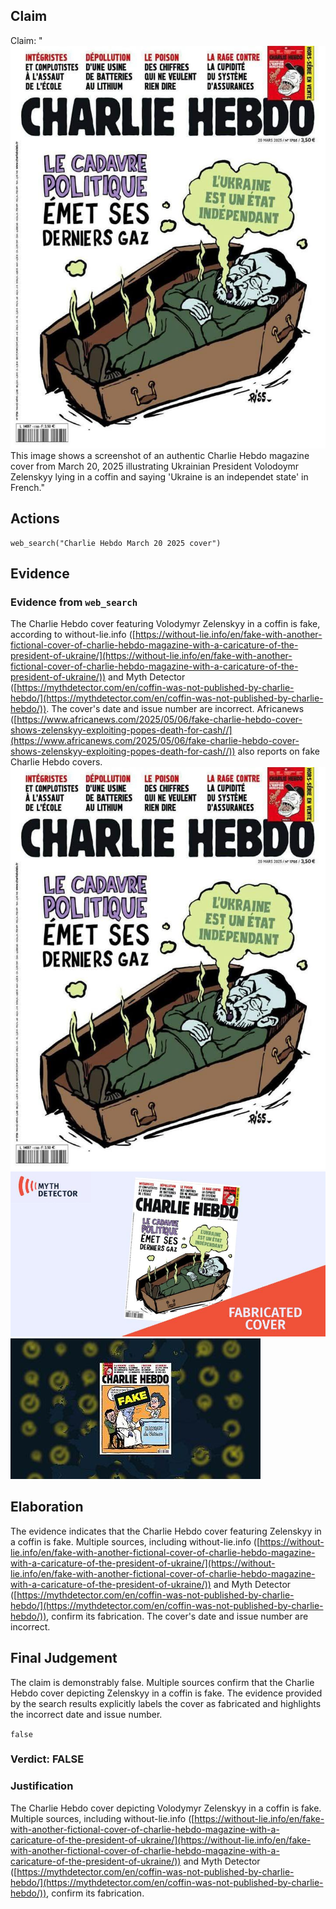 ## Claim
Claim: "![image 14](media/47.jpg) This image shows a screenshot of an authentic Charlie Hebdo magazine cover from March 20, 2025 illustrating Ukrainian President Volodoymr Zelenskyy lying in a coffin and saying 'Ukraine is an independet state' in French."

## Actions
```
web_search("Charlie Hebdo March 20 2025 cover")
```

## Evidence
### Evidence from `web_search`
The Charlie Hebdo cover featuring Volodymyr Zelenskyy in a coffin is fake, according to without-lie.info ([https://without-lie.info/en/fake-with-another-fictional-cover-of-charlie-hebdo-magazine-with-a-caricature-of-the-president-of-ukraine/](https://without-lie.info/en/fake-with-another-fictional-cover-of-charlie-hebdo-magazine-with-a-caricature-of-the-president-of-ukraine/)) and Myth Detector ([https://mythdetector.com/en/coffin-was-not-published-by-charlie-hebdo/](https://mythdetector.com/en/coffin-was-not-published-by-charlie-hebdo/)). The cover's date and issue number are incorrect. Africanews ([https://www.africanews.com/2025/05/06/fake-charlie-hebdo-cover-shows-zelenskyy-exploiting-popes-death-for-cash//](https://www.africanews.com/2025/05/06/fake-charlie-hebdo-cover-shows-zelenskyy-exploiting-popes-death-for-cash//)) also reports on fake Charlie Hebdo covers. ![image 14](media/47.jpg) ![image 9642](media/2025-08-30_22-18-1756592291-716243.jpg) ![image 9648](media/2025-08-30_22-19-1756592347-107967.jpg)


## Elaboration
The evidence indicates that the Charlie Hebdo cover featuring Zelenskyy in a coffin is fake. Multiple sources, including without-lie.info ([https://without-lie.info/en/fake-with-another-fictional-cover-of-charlie-hebdo-magazine-with-a-caricature-of-the-president-of-ukraine/](https://without-lie.info/en/fake-with-another-fictional-cover-of-charlie-hebdo-magazine-with-a-caricature-of-the-president-of-ukraine/)) and Myth Detector ([https://mythdetector.com/en/coffin-was-not-published-by-charlie-hebdo/](https://mythdetector.com/en/coffin-was-not-published-by-charlie-hebdo/)), confirm its fabrication. The cover's date and issue number are incorrect.


## Final Judgement
The claim is demonstrably false. Multiple sources confirm that the Charlie Hebdo cover depicting Zelenskyy in a coffin is fake. The evidence provided by the search results explicitly labels the cover as fabricated and highlights the incorrect date and issue number.

`false`

### Verdict: FALSE

### Justification
The Charlie Hebdo cover depicting Volodymyr Zelenskyy in a coffin is fake. Multiple sources, including without-lie.info ([https://without-lie.info/en/fake-with-another-fictional-cover-of-charlie-hebdo-magazine-with-a-caricature-of-the-president-of-ukraine/](https://without-lie.info/en/fake-with-another-fictional-cover-of-charlie-hebdo-magazine-with-a-caricature-of-the-president-of-ukraine/)) and Myth Detector ([https://mythdetector.com/en/coffin-was-not-published-by-charlie-hebdo/](https://mythdetector.com/en/coffin-was-not-published-by-charlie-hebdo/)), confirm its fabrication.

